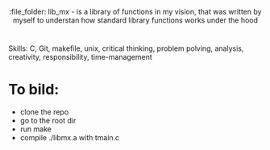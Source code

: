 <p align="center">  :file_folder: lib_mx - is a library of functions in my vision, that was written by myself to understan how standard library functions works under the hood </p>

#  

Skills: C, Git, makefile, unix, critical thinking, problem polving, analysis, creativity, responsibility, time-management

# To bild:
- clone the repo
- go to the root dir
- run make
- compile ./libmx.a with tmain.c



